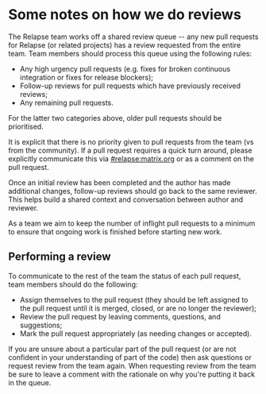 Some notes on how we do reviews
===============================

The Relapse team works off a shared review queue -- any new pull requests for
Relapse (or related projects) has a review requested from the entire team. Team
members should process this queue using the following rules:

* Any high urgency pull requests (e.g. fixes for broken continuous integration
  or fixes for release blockers);
* Follow-up reviews for pull requests which have previously received reviews;
* Any remaining pull requests.

For the latter two categories above, older pull requests should be prioritised.

It is explicit that there is no priority given to pull requests from the team
(vs from the community). If a pull request requires a quick turn around, please
explicitly communicate this via [#relapse:matrix.org](https://matrix.to/#/#relapse:matrix.org)
or as a comment on the pull request.

Once an initial review has been completed and the author has made additional changes,
follow-up reviews should go back to the same reviewer. This helps build a shared
context and conversation between author and reviewer.

As a team we aim to keep the number of inflight pull requests to a minimum to ensure
that ongoing work is finished before starting new work.

Performing a review
-------------------

To communicate to the rest of the team the status of each pull request, team
members should do the following:

* Assign themselves to the pull request (they should be left assigned to the
  pull request until it is merged, closed, or are no longer the reviewer);
* Review the pull request by leaving comments, questions, and suggestions;
* Mark the pull request appropriately (as needing changes or accepted).

If you are unsure about a particular part of the pull request (or are not confident
in your understanding of part of the code) then ask questions or request review
from the team again. When requesting review from the team be sure to leave a comment
with the rationale on why you're putting it back in the queue.
